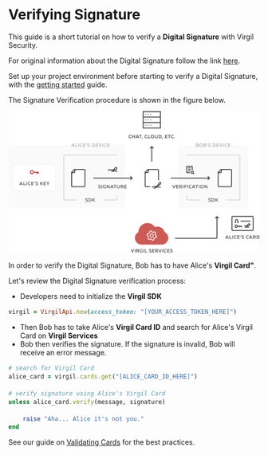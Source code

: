 # Verifying Signature

This guide is a short tutorial on how to verify a **Digital Signature** with Virgil Security.

For original information about the Digital Signature follow the link [here](https://github.com/VirgilSecurity/virgil/blob/wiki/wiki/glossary.md#digital-signature).

Set up your project environment before starting to verify a Digital Signature, with the [getting started](/docs/guides/configuration/client.md) guide.

The Signature Verification procedure is shown in the figure below.


![Virgil Signature Intro](/docs/img/Signature_introduction.png "Verify Signature")

In order to verify the Digital Signature, Bob has to have Alice's **Virgil Card"**.

Let's review the Digital Signature verification process:

- Developers need to initialize the **Virgil SDK**

```ruby
virgil = VirgilApi.new(access_token: "[YOUR_ACCESS_TOKEN_HERE]")
```

- Then Bob has to take Alice's **Virgil Card ID** and search for Alice's Virgil Card on **Virgil Services**
- Bob then verifies the signature. If the signature is invalid, Bob will receive an error message.

```ruby
# search for Virgil Card
alice_card = virgil.cards.get("[ALICE_CARD_ID_HERE]")

# verify signature using Alice's Virgil Card
unless alice_card.verify(message, signature)

    raise "Aha... Alice it's not you."
end
```

See our guide on [Validating Cards](/docs/guides/virgil-card/validating-card.md) for the best practices.
